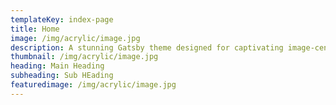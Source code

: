 ```yaml
---
templateKey: index-page
title: Home 
image: /img/acrylic/image.jpg
description: A stunning Gatsby theme designed for captivating image-centric websites, perfect for photographers, portfolios, and blogs.
thumbnail: /img/acrylic/image.jpg
heading: Main Heading
subheading: Sub HEading
featuredimage: /img/acrylic/image.jpg
---
```

